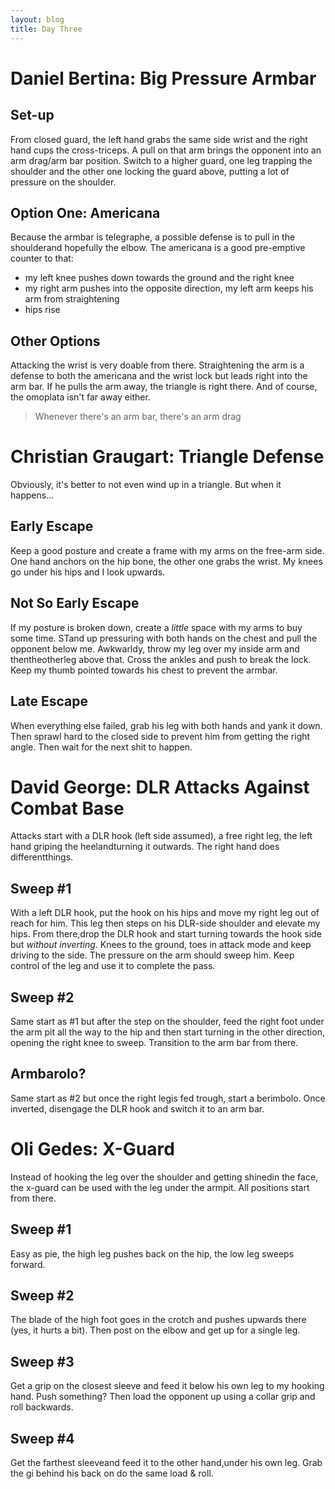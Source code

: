 ```yaml
---
layout: blog
title: Day Three
---
```

# Daniel Bertina: Big Pressure Armbar

## Set-up
From closed guard, the left hand grabs the same side wrist and the right hand cups the cross-triceps. A pull on that arm brings the opponent into an arm drag/arm bar position. Switch to a higher guard, one leg trapping the shoulder and the other one locking the guard above, putting a lot of pressure on the shoulder.

## Option One: Americana
Because the armbar is telegraphe, a possible defense is to pull in the shoulderand hopefully the elbow. The americana is a good pre-emptive counter to that:

- my left knee pushes down towards the ground and the right knee
- my right arm pushes into the opposite direction, my left arm keeps his arm from straightening
- hips rise

## Other Options
Attacking the wrist is very doable from there. Straightening the arm is a defense to both the americana and the wrist lock but leads right into the arm bar. If he pulls the arm away, the triangle is right there. And of course, the omoplata isn't far away either.

> Whenever there's an arm bar, there's an arm drag

# Christian Graugart: Triangle Defense

Obviously, it's better to not even wind up in a triangle. But when it happens…

## Early Escape
Keep a good posture and create a frame with my arms on the free-arm side. One hand anchors on the hip bone, the other one grabs the wrist. My knees go under his hips and I look upwards.

## Not So Early Escape
If my posture is broken down, create a *little* space with my arms to buy some time. STand up pressuring with both hands on the chest and pull the opponent below me. Awkwarldy, throw my leg over my inside arm and thentheotherleg above that. Cross the ankles and push to break the lock. Keep my thumb pointed towards his chest to prevent the armbar.

## Late Escape
When everything else failed, grab his leg with both hands and yank it down. Then sprawl hard to the closed side to prevent him from getting the right angle. Then wait for the next shit to happen.


# David George: DLR Attacks Against Combat Base

Attacks start with a DLR hook (left side assumed), a free right leg, the left hand griping the heelandturning it outwards. The right hand does differentthings.

## Sweep #1
With a left DLR hook, put the hook on his hips and move my right leg out of reach for him. This leg then steps on his DLR-side shoulder and elevate my hips. From there,drop the DLR hook and start turning towards the hook side but *without inverting*. Knees to the ground, toes in attack mode and keep driving to the side. The pressure on the arm should sweep him. Keep control of the leg and use it to complete the pass.

## Sweep #2
Same start as #1 but after the step on the shoulder, feed the right foot under the arm pit all the way to the hip and then start turning in the other direction, opening the right knee to sweep. Transition to the arm bar from there.

## Armbarolo?
Same start as #2 but once the right legis fed trough, start a berimbolo. Once inverted, disengage the DLR hook and switch it to an arm bar.

# Oli Gedes: X-Guard

Instead of hooking the leg over the shoulder and getting shinedin the face, the x-guard can be used with the leg under the armpit. All positions start from there.

## Sweep #1
Easy as pie, the high leg pushes back on the hip, the low leg sweeps forward.

## Sweep #2
The blade of the high foot goes in the crotch and pushes upwards there (yes, it hurts a bit). Then post on the elbow and get up for a single leg.

## Sweep #3
Get a grip on the closest sleeve and feed it below his own leg to my hooking hand. Push something? Then load the opponent up using a collar grip and roll backwards.

## Sweep #4
Get the farthest sleeveand feed it to the other hand,under his own leg. Grab the gi behind his back on do the same load & roll.